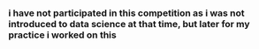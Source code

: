 <h3> i have not participated in this competition as i was not introduced to data science at that time,
but later for my practice i worked on this
